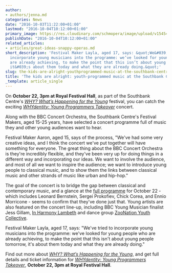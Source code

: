 ```yaml
---
author:
- authors/jenna.md
categories: News
date: "2016-10-03T11:22:00+01:00"
lastmod: "2016-10-04T10:12:00+01:00"
primary_image: https://res.cloudinary.com/schmopera/image/upload/v1545409169/media/webhook-uploads/1475489986867/2016-10-03---Southbank.jpg.jpg
publishDate: "2016-10-04T10:12:00+01:00"
related_articles:
- articles/great-ideas-snappy-operas.md
short_description: 'Festival Maker Layla, aged 17, says: &quot;We&#039;ve tried to
  incorporate young musicians into the programme: we’ve looked for young people who
  are already achieving, to make the point that this isn’t about young people tomorrow,
  it&#039;s about them today and what they are already doing.&quot;'
slug: the-kids-are-alright-youthprogrammed-music-at-the-southbank-centre
title: 'The kids are alright: youth-programmed music at the Southbank Centre'
_template: article_single
---
```


On **October 22, 3pm at Royal Festival Hall**, as part of the Southbank Centre's [*WHY? What’s Happening for the Young*](http://www.southbankcentre.co.uk/whatson/festivals-series/why) festival, you can catch the exciting [*WHYdentity: Young Programmers Takeover*](http://www.southbankcentre.co.uk/whatson/bbc-concert-orchestra-98015?dt=2016-10-22) concert. 

Along with the BBC Concert Orchestra, the Southbank Centre's Festival Makers, aged 15-25 years, have selected a concert programme full of music they and other young audiences want to hear. 

Festival Maker Aaron, aged 15, says of the process, "We've had some very creative ideas, and I think the concert we've put together will have something for everyone. The great thing about the BBC Concert Orchestra is they're incredibly flexible, and they've been very up for doing things in a different way and incorporating our ideas. We want to involve the audience, and most of all we want to inspire the audience; we want to introduce young people to classical music, and to show them the links between classical music and other strands of music like urban and hip-hop."

The goal of the concert is to bridge the gap between classical and contemporary music, and a glance at the [full programme](http://www.bbc.co.uk/events/e355v2) for October 22 - which includes Leonard Bernstein, Sergei Prokofiev, Chick Corea, and Ennio Morricone - seems to confirm that they've done just that. Young artists are also featured on the concert line-up, including BBC Young Musician finalist Jess Gillam, [In Harmony Lambeth](http://www.sistemaengland.org.uk/in-harmony-lambeth/) and dance group [ZooNation Youth Collective](http://www.zoonation.co.uk/page/zoonation-youth-company).

Festival Maker Layla, aged 17, says: "We've tried to incorporate young musicians into the programme: we've looked for young people who are already achieving, to make the point that this isn't about young people tomorrow, it's about them today and what they are already doing."

Find out more about [*WHY? What’s Happening for the Young*](http://www.southbankcentre.co.uk/whatson/festivals-series/why), and get full details and ticket information for [*WHYdentity: Young Programmers Takeover*](http://www.southbankcentre.co.uk/whatson/bbc-concert-orchestra-98015?dt=2016-10-22), **October 22, 3pm at Royal Festival Hall**.
